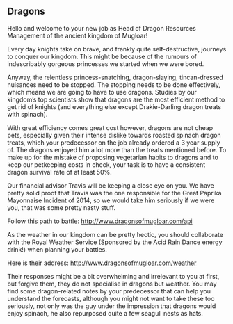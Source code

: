 ## Dragons 
Hello and welcome to your new job as Head of Dragon Resources Management of the ancient kingdom of Mugloar!

Every day knights take on brave, and frankly quite self-destructive, journeys to conquer our kingdom. This might be because of the rumours of indescribably gorgeous princesses we started when we were bored.

Anyway, the relentless princess-snatching, dragon-slaying, tincan-dressed nuisances need to be stopped. The stopping needs to be done effectively, which means we are going to have to use dragons. Studies by our kingdom’s top scientists show that dragons are the most efficient method to get rid of knights (and everything else except Drakie-Darling dragon treats with spinach).

With great efficiency comes great cost however, dragons are not cheap pets, especially given their intense dislike towards roasted spinach dragon treats, which your predecessor on the job already ordered a 3 year supply of. The dragons enjoyed him a lot more than the treats mentioned before. To make up for the mistake of proposing vegetarian habits to dragons and to keep our petkeeping costs in check, your task is to have a consistent dragon survival rate of at least 50%.

Our financial advisor Travis will be keeping a close eye on you. We have pretty solid proof that Travis was the one responsible for the Great Paprika Mayonnaise Incident of 2014, so we would take him seriously if we were you, that was some pretty nasty stuff.

Follow this path to battle: http://www.dragonsofmugloar.com/api

As the weather in our kingdom can be pretty hectic, you should collaborate with the Royal Weather Service (Sponsored by the Acid Rain Dance energy drink!) when planning your battles.

Here is their address: http://www.dragonsofmugloar.com/weather

Their responses might be a bit overwhelming and irrelevant to you at first, but forgive them, they do not specialise in dragons but weather. You may find some dragon-related notes by your predecessor that can help you understand the forecasts, although you might not want to take these too seriously, not only was the guy under the impression that dragons would enjoy spinach, he also repurposed quite a few seagull nests as hats. 
